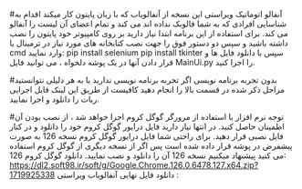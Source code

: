 #آنفالو اتوماتیک ویراستی
این نسخه از آنفالویاب که با زبان پایتون کار میکند اقدام به شناسایی افرادی که به شما فالوبک نداده اند می کند و تمام اعضای آن لیست را آنفالو می کند. برای استفاده از این برنامه ابتدا نیاز دارید بر روی کامپیوتر خود پایتون را نصب داشته باشید و سپس دو دستور فوق را جهت نصب کتابخانه های مورد نیاز در ترمینال یا cmd وارد نمایید:
pip install selenium
pip install tkinter
سپس با دانلود فایل ها و قرار دادن آنها در یک پوشه دلخواه ، می توانید فایل MainUi.py را اجرا کنید.

#بدون تجربه برنامه نویسی
اگر تجربه برنامه نویسی ندارید یا به هر دلیلی نتوانستید مراحل ذکر شده در قسمت بالا را انجام دهید کافیست از طریق این لینک فایل اجرایی ربات را دانلود و اجرا نمایید.

#توجه
نرم افزار با استفاده از مرورگر گوگل کروم اجرا خواهد شد ، از نصب بودن آن اطمینان حاصل کنید.
در انتها نیاز دارید فایل درایور گوگل کروم خود را دانلود و در کنار فایل نصبی قرار دهید. برای راحتی شما فایل درایور گوگل کروم نسخه 126 به صورت پیشفرض در پوشه قرار داده شده است پس اگر از نسخه دیگری از گوگل کروم استفاده می کنید پیشنهاد میکنیم نسخه 126 آن را دانلود و نصب نمایید.
دانلود گوگل کروم 126:
https://dl2.soft98.ir/soft/g/Google.Chrome.126.0.6478.127.x64.zip?1719925338
دانلود فایل نهایی آنفالویاب ویراستی :



